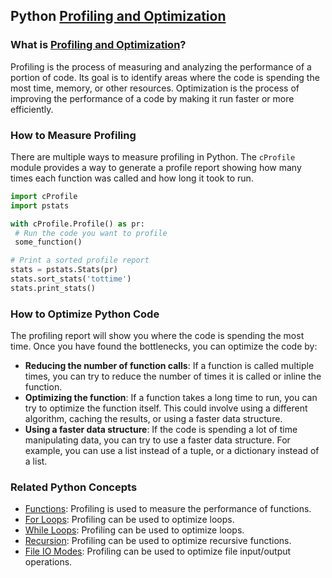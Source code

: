 ## Python [Profiling and Optimization](./../Profiling-and-Optimization/)

### What is [Profiling and Optimization](./../Profiling-and-Optimization/)?
Profiling is the process of measuring and analyzing the performance of a portion of code. Its goal is to identify areas where the code is spending the most time, memory, or other resources. Optimization is the process of improving the performance of a code by making it run faster or more efficiently.

### How to Measure Profiling
There are multiple ways to measure profiling in Python. The `cProfile` module provides a way to generate a profile report showing how many times each function was called and how long it took to run.

```python
import cProfile
import pstats

with cProfile.Profile() as pr:
 # Run the code you want to profile
 some_function()

# Print a sorted profile report
stats = pstats.Stats(pr)
stats.sort_stats('tottime')
stats.print_stats()
```

### How to Optimize Python Code
The profiling report will show you where the code is spending the most time. Once you have found the bottlenecks, you can optimize the code by:

- **Reducing the number of function calls**: If a function is called multiple times, you can try to reduce the number of times it is called or inline the function.
- **Optimizing the function**: If a function takes a long time to run, you can try to optimize the function itself. This could involve using a different algorithm, caching the results, or using a faster data structure.
- **Using a faster data structure**: If the code is spending a lot of time manipulating data, you can try to use a faster data structure. For example, you can use a list instead of a tuple, or a dictionary instead of a list.

### Related Python Concepts

- [Functions](./../Functions/): Profiling is used to measure the performance of functions.
- [For Loops](./../For-Loops/): Profiling can be used to optimize loops.
- [While Loops](./../While-Loops/): Profiling can be used to optimize loops.
- [Recursion](./../Recursion/): Profiling can be used to optimize recursive functions.
- [File IO Modes](./../File-IO-Modes/): Profiling can be used to optimize file input/output operations.